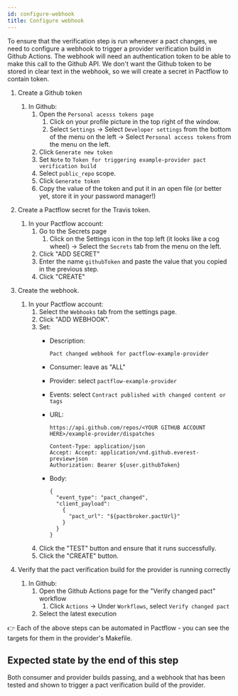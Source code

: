 ```yaml
---
id: configure-webhook
title: Configure webhook
---
```


To ensure that the verification step is run whenever a pact changes, we need to configure a webhook to trigger a provider verification build in Github Actions. The webhook will need an authentication token to be able to make this call to the Github API. We don't want the Github token to be stored in clear text in the webhook, so we will create a secret in Pactflow to contain token.

1. Create a Github token
    1. In Github:
        1. Open the `Personal acesss tokens page`
            1. Click on your profile picture in the top right of the window.
            1. Select `Settings` -> Select `Developer settings` from the bottom of the menu on the left -> Select `Personal access tokens` from the menu on the left.
        1. Click `Generate new token`
        1. Set `Note` to `Token for triggering example-provider pact verification build`
        1. Select `public_repo` scope.
        1. Click `Generate token`
        1. Copy the value of the token and put it in an open file (or better yet, store it in your password manager!)

1. Create a Pactflow secret for the Travis token.
    1. In your Pactflow account:
        1. Go to the Secrets page
            1. Click on the Settings icon in the top left (it looks like a cog wheel) -> Select the `Secrets` tab from the menu on the left.
        1. Click "ADD SECRET"
        1. Enter the name `githubToken` and paste the value that you copied in the previous step.
        1. Click "CREATE"

1. Create the webhook.
    1. In your Pactflow account:
        1. Select the `Webhooks` tab from the settings page.
        1. Click "ADD WEBHOOK".
        1. Set:
            * Description:

                ```
                Pact changed webhook for pactflow-example-provider
                ```
            * Consumer: leave as "ALL"
            * Provider: select `pactflow-example-provider`
            * Events: select `Contract published with changed content or tags`
            * URL:

                ```
                https://api.github.com/repos/<YOUR GITHUB ACCOUNT HERE>/example-provider/dispatches
                ```

                ```
                Content-Type: application/json
                Accept: Accept: application/vnd.github.everest-preview+json
                Authorization: Bearer ${user.githubToken}
                ```
            * Body:

                ```
                {
                  "event_type": "pact_changed",
                  "client_payload":
                    {
                      "pact_url": "${pactbroker.pactUrl}"
                    }
                  }
                }
                ```
          1. Click the "TEST" button and ensure that it runs successfully.
          1. Click the "CREATE" button.

1. Verify that the pact verification build for the provider is running correctly
    1. In Github:
        1. Open the Github Actions page for the "Verify changed pact" workflow
            1. Click `Actions` -> Under `Workflows`, select `Verify changed pact`
        1. Select the latest execution

👉 Each of the above steps can be automated in Pactflow - you can see the targets for them in the provider's Makefile.

## Expected state by the end of this step

Both consumer and provider builds passing, and a webhook that has been tested and shown to trigger a pact verification build of the provider.
